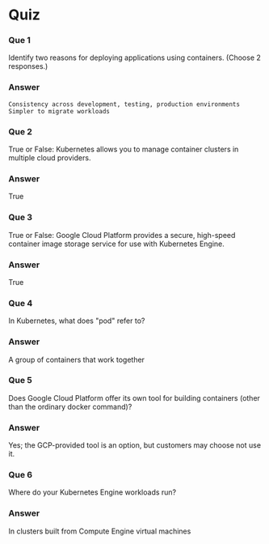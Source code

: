 # Quiz

### Que 1

Identify two reasons for deploying applications using containers. (Choose 2 responses.)

### Answer

    Consistency across development, testing, production environments
    Simpler to migrate workloads

### Que 2

True or False: Kubernetes allows you to manage container clusters in multiple cloud providers.

### Answer

True

### Que 3

True or False: Google Cloud Platform provides a secure, high-speed container image storage service for use with Kubernetes Engine.

### Answer

True

### Que 4

In Kubernetes, what does "pod" refer to?

### Answer

A group of containers that work together

### Que 5

Does Google Cloud Platform offer its own tool for building containers (other than the ordinary docker command)?

### Answer

Yes; the GCP-provided tool is an option, but customers may choose not use it.

### Que 6

Where do your Kubernetes Engine workloads run?

### Answer

In clusters built from Compute Engine virtual machines
